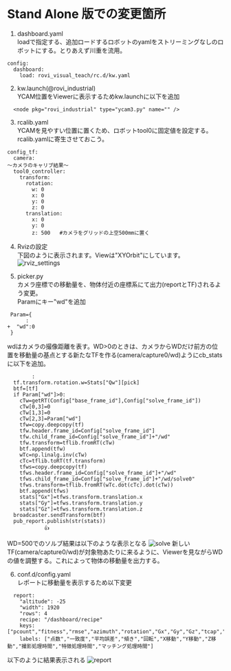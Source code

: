 # Stand Alone 版での変更箇所
1. dashboard.yaml  
loadで指定する、追加ロードするロボットのyamlをストリーミングなしのロボットにする。とりあえず川重を流用。
~~~
config:
  dashboard:
    load: rovi_visual_teach/rc.d/kw.yaml
~~~
2. kw.launch(@rovi_industrial)  
YCAM位置をViewerに表示するためkw.launchに以下を追加
~~~
  <node pkg="rovi_industrial" type="ycam3.py" name="" />
~~~
3. rcalib.yaml  
YCAMを見やすい位置に置くため、ロボットtool0に固定値を設定する。rcalib.yamlに寄生させておこう。
~~~
config_tf:
  camera:
～カメラのキャリブ結果～
  tool0_controller:
    transform:
      rotation:
        w: 0
        x: 0
        y: 0
        z: 0
      translation:
        x: 0
        y: 0
        z: 500   #カメラをグリッドの上空500mmに置く
~~~

4. Rvizの設定  
下図のように表示されます。Viewは"XYOrbit"にしています。
![rviz_settings](https://user-images.githubusercontent.com/5061483/124577295-15f18380-de88-11eb-94f6-1b152e93a0f4.jpg)

5. picker.py  
カメラ座標での移動量を、物体付近の座標系にて出力(reportとTF)されるよう変更。  
Paramにキー"wd"を追加
~~~
 Param={
      :
+  "wd":0
 }
~~~
wdはカメラの撮像距離を表す。WD>0のときは、カメラからWDだけ前方の位置を移動量の基点とする新たなTFを作る(camera/capture0/wd)ようにcb_statsに以下を追加。
~~~
        :
  tf.transform.rotation.w=Stats["Qw"][pick]
  btf=[tf]
  if Param["wd"]>0:
    cTw=getRT(Config["base_frame_id"],Config["solve_frame_id"])
    cTw[0,3]=0
    cTw[1,3]=0
    cTw[2,3]=Param["wd"]
    tfw=copy.deepcopy(tf)
    tfw.header.frame_id=Config["solve_frame_id"]
    tfw.child_frame_id=Config["solve_frame_id"]+"/wd"
    tfw.transform=tflib.fromRT(cTw)
    btf.append(tfw)    
    wTc=np.linalg.inv(cTw)
    cTc=tflib.toRT(tf.transform)
    tfws=copy.deepcopy(tf)
    tfws.header.frame_id=Config["solve_frame_id"]+"/wd"
    tfws.child_frame_id=Config["solve_frame_id"]+"/wd/solve0"
    tfws.transform=tflib.fromRT(wTc.dot(cTc).dot(cTw))
    btf.append(tfws)
    stats["Gx"]=tfws.transform.translation.x
    stats["Gy"]=tfws.transform.translation.y
    stats["Gz"]=tfws.transform.translation.z  
  broadcaster.sendTransform(btf)
  pub_report.publish(str(stats))
            👍 
~~~

WD=500でのソルブ結果は以下のような表示となる
![solve](https://user-images.githubusercontent.com/5061483/124724091-a55d6c00-df46-11eb-9fb6-ff2aac64dec9.png)
新しいTF(camera/capture0/wd)が対象物あたりに来るように、Viewerを見ながらWDの値を調整する。これによって物体の移動量を出力する。

6. conf.d/config.yaml  
レポートに移動量を表示するため以下変更
~~~
  report:
    "altitude": -25
    "width": 1920
    "rows": 4
    recipe: "/dashboard/recipe"
    keys: ["pcount","fitness","rmse","azimuth","rotation","Gx","Gy","Gz","tcap","tfeat","tmatch"]
    labels: ["点数","一致度","平均誤差","傾き","回転","X移動","Y移動","Z移動","撮影処理時間","特徴処理時間","マッチング処理時間"]
~~~
以下のように結果表示される
![report](https://user-images.githubusercontent.com/5061483/124724317-ddfd4580-df46-11eb-9775-e367496fad4f.png)
